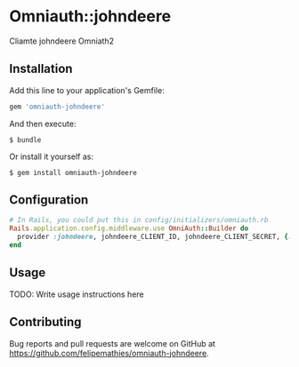 # Omniauth::johndeere

Cliamte johndeere Omniath2

## Installation

Add this line to your application's Gemfile:

```ruby
gem 'omniauth-johndeere'
```

And then execute:

    $ bundle

Or install it yourself as:

    $ gem install omniauth-johndeere

## Configuration

```ruby
# In Rails, you could put this in config/initializers/omniauth.rb
Rails.application.config.middleware.use OmniAuth::Builder do
  provider :johndeere, johndeere_CLIENT_ID, johndeere_CLIENT_SECRET, {:scope => SCOPES}
end
```

## Usage

TODO: Write usage instructions here

## Contributing

Bug reports and pull requests are welcome on GitHub at https://github.com/felipemathies/omniauth-johndeere.
